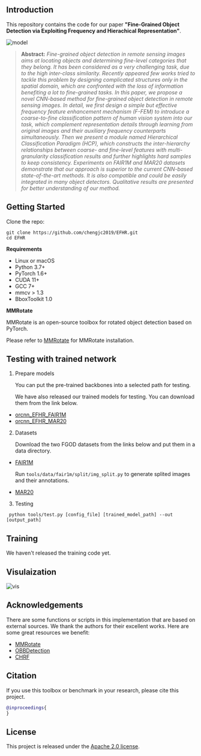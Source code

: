 
## Introduction
This repository contains the code for our paper **"Fine-Grained Object Detection via Exploiting Frequency and Hierachical Representation"**.

![model](https://github.com/chengjc2019/EFHR/blob/main/pics/model_v2.png)

> **Abstract:** *Fine-grained object detection in remote sensing images aims at locating objects and determining fine-level categories that they belong. It has been considered as a very challenging task, due to the high inter-class similarity. Recently appeared few works tried to tackle this problem by designing complicated structures only in the spatial domain, which are confronted with the loss of information benefiting a lot to fine-grained tasks. In this paper, we propose a novel CNN-based method for fine-grained object detection in remote sensing images. In detail, we first design a simple but effective frequency feature enhancement mechanism (F-FEM) to introduce a coarse-to-fine classification pattern of human vision system into our task, which complement representation details through learning from original images and their auxiliary frequency counterparts simultaneously. Then we present a module named Hierarchical Classification Paradigm (HCP), which constructs the inter-hierarchy relationships between coarse- and fine-level features with multi-granularity classification results and further highlights hard samples to keep consistency. Experiments on FAIR1M and MAR20 datasets demonstrate that our approach is superior to the current CNN-based state-of-the-art methods. It is also compatible and could be easily integrated in many object detectors. Qualitative results are presented for better understanding of our method.*

## Getting Started

Clone the repo:
```shell
git clone https://github.com/chengjc2019/EFHR.git
cd EFHR
```
<summary><b>Requirements</b></summary>

- Linux or macOS
- Python 3.7+
- PyTorch 1.6+
- CUDA 11+
- GCC 7+
- mmcv > 1.3
- BboxToolkit 1.0

<summary><b>MMRotate</b></summary>
  
  MMRotate is an open-source toolbox for rotated object detection based on PyTorch.
  
  Please refer to [MMRotate](https://github.com/open-mmlab/mmrotate) for MMRotate installation.

## Testing with trained network
1. Prepare models

    You can put the pre-trained backbones into a selected path for testing.

    We have also released our trained models for testing. You can download them from the link below.

-  [orcnn_EFHR_FAIR1M](https://drive.google.com/file/d/1iiNrLoqGTeCl6RfNkPkUp8cAx1od_Qzu/view?usp=share_link)
- [orcnn_EFHR_MAR20](https://drive.google.com/file/d/1FkR3hpA8RS4-aA9gg3RnKskDKPvcDB1s/view?usp=share_link)


2. Datasets

    Download the two FGOD datasets from the links below and put them in a data directory.

- [FAIR1M](https://www.gaofen-challenge.com/indexpage)

  Run ```tools/data/fair1m/split/img_split.py``` to generate splited images and their annotations.

- [MAR20](https://gcheng-nwpu.github.io/)

3. Testing

```shell
 python tools/test.py [config_file] [trained_model_path] --out [output_path]
```

## Training

We haven't released the training code yet.

## Visulaization

![vis](https://github.com/chengjc2019/EFHR/blob/main/pics/com_fair1m.png)

## Acknowledgements

There are some functions or scripts in this implementation that are based on external sources. We thank the authors for their excellent works.
Here are some great resources we benefit:
- [MMRotate](https://github.com/open-mmlab/mmrotate)
- [OBBDetection](https://github.com/jbwang1997/OBBDetection)
- [CHRF](https://github.com/visiondom/CHRF)

## Citation

If you use this toolbox or benchmark in your research, please cite this project.

```bibtex
@inproceedings{
}
```

## License

This project is released under the [Apache 2.0 license](LICENSE).